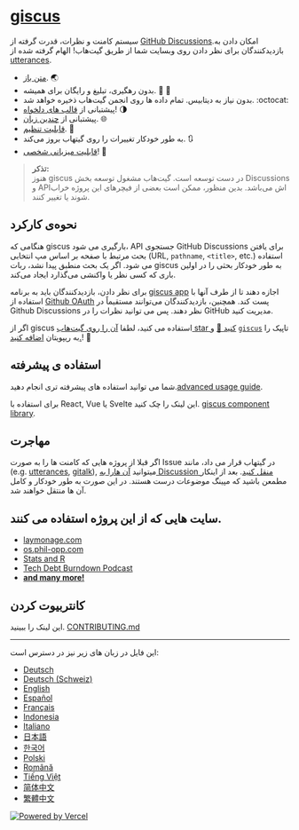 # [giscus][giscus]

سیستم کامنت و نظرات، قدرت گرفته از [GitHub Discussions][discussions].امکان دادن به بازدیدکنندگان برای نظر دادن روی وبسایت شما از طریق گیت‌هاب! الهام گرفته شده از [utterances][utterances].

- [متن باز][repo]. 🌏
- بدون رهگیری، تبلیغ و رایگان برای همیشه. 📡 🚫
- بدون نیاز به دیتابیس. تمام داده ها روی انجمن گیت‌هاب ذخیره خواهد شد. :octocat:
- پیشتبانی از [قالب های دلخواه][creating-custom-themes]! 🌗
- پیشتبانی از [چندین زبان][multiple-languages]. 🌐
- [قابلیت تنظیم][advanced-usage]. 🔧
- به طور خودکار تغییرات را روی گیتهاب بروز می‌کند. 🔃
- [قابلیت میزبانی شخصی][self-hosting]! 🤳

> **تذکر:**\
> هنوز giscus در دست توسعه است. گیت‌هاب مشغول توسعه بخش Discussions و APIاش می‌باشد. بدین منظور، ممکن است بعضی از فیچرهای این پروژه خراب شوند یا تغییر کنند.

## نحوه‌ی کارکرد
هنگامی که giscus بارگیری می شود، API جستجوی GitHub Discussions برای یافتن بحث مرتبط با صفحه بر اساس مپ انتخابی (URL, `pathname`, `<title>`, etc.) استفاده می شود. اگر یک بحث منطبق پیدا نشد، ربات giscus به طور خودکار بحثی را در اولین باری که کسی نظر یا واکنشی می‌گذارد ایجاد می‌کند.

برای نظر دادن، بازدیدکنندگان باید به برنامه [giscus app][giscus-app] اجازه دهند تا از طرف آنها با استفاده از [Github OAuth][authorization] پست کند. همچنین، بازدیدکنندگان می‌توانند مستقیماً در Github Discussions نظر دهند. پس می توانید نظرات را در GitHub مدیریت کنید.

[giscus]: https://giscus.app
[discussions]: https://docs.github.com/en/discussions
[utterances]: https://github.com/utterance/utterances
[repo]: https://github.com/giscus/giscus
[advanced-usage]: https://github.com/giscus/giscus/blob/main/ADVANCED-USAGE.md
[creating-custom-themes]: https://github.com/giscus/giscus/blob/main/ADVANCED-USAGE.md#data-theme
[multiple-languages]: https://github.com/giscus/giscus/blob/main/CONTRIBUTING.md#adding-localizations
[self-hosting]: https://github.com/giscus/giscus/blob/main/SELF-HOSTING.md
[search-api]: https://docs.github.com/en/graphql/guides/using-the-graphql-api-for-discussions#search
[giscus-app]: https://github.com/apps/giscus
[authorization]: https://docs.github.com/en/developers/apps/identifying-and-authorizing-users-for-github-apps

<!-- configuration -->

اگر از giscus استفاده می کنید، لطفا [آن را روی گیت‌هاب star کنید 🌟][repo] و [`giscus`][giscus-topic] تاپیک را به ریپویتان [اضافه کنید.][topic-howto]! 🎉

## استفاده ی پیشرفته

شما می توانید استفاده های پیشرفته تری انجام دهید.[advanced usage guide][advanced-usage].

برای استفاده با React, Vue یا Svelte این لینک را چک کنید. [giscus component library][giscus-component].

## مهاجرت

اگر قبلا از پروژه هایی که کامنت ها را به صورت Issue در گیتهاب قرار می داد، مانند (e.g. [utterances][utterances], [gitalk][gitalk]),  میتوانید [آن هارا به Discussion منقل کنید][convert]. بعد از اینکار مطمعن باشید که مپینگ موضوعات درست هستند. در این صورت به طور خودکار و کامل آن ها منتقل خواهند شد.

## سایت هایی که از این پروژه استفاده می کنند.

- [laymonage.com][laymonage-website]
- [os.phil-opp.com][os-phil-opp]
- [Stats and R][statsandr]
- [Tech Debt Burndown Podcast][techdebtburndown]
- [**and many more!**][giscus-topic]

## کانتربیوت کردن

این لینک را ببینید. [CONTRIBUTING.md][contributing]

[giscus-component]: https://github.com/giscus/giscus-component
[repo]: https://github.com/giscus/giscus
[giscus-topic]: https://github.com/topics/giscus
[topic-howto]: https://docs.github.com/en/github/administering-a-repository/classifying-your-repository-with-topics
[advanced-usage]: https://github.com/giscus/giscus/blob/main/ADVANCED-USAGE.md
[utterances]: https://github.com/utterance/utterances
[gitalk]: https://github.com/gitalk/gitalk
[convert]: https://docs.github.com/en/discussions/managing-discussions-for-your-community/moderating-discussions#converting-an-issue-to-a-discussion
[laymonage-website]: https://laymonage.com/posts/giscus
[os-phil-opp]: https://os.phil-opp.com
[statsandr]: https://statsandr.com
[techdebtburndown]: https://techdebtburndown.com
[contributing]: https://github.com/giscus/giscus/blob/main/CONTRIBUTING.md

<!-- end -->

---

این فایل در زبان های زیر نیز در دسترس است:

- [Deutsch](README.de.md)
- [Deutsch (Schweiz)](README.gsw.md)
- [English](README.md)
- [Español](README.es.md)
- [Français](README.fr.md)
- [Indonesia](README.id.md)
- [Italiano](README.it.md)
- [日本語](README.ja.md)
- [한국어](README.ko.md)
- [Polski](README.pl.md)
- [Română](README.ro.md)
- [Tiếng Việt](README.vi.md)
- [简体中文](README.zh-CN.md)
- [繁體中文](README.zh-TW.md)

[![Powered by Vercel](public/powered-by-vercel.svg)][vercel]

[vercel]: https://vercel.com/?utm_source=giscus&utm_campaign=oss
